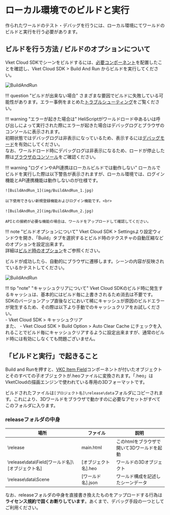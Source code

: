 
# ローカル環境でのビルドと実行

作られたワールドのテスト・デバッグを行うには、ローカル環境にてワールドのビルドと実行を行う必要があります。

## ビルドを行う方法 / ビルドのオプションについて

Vket Cloud SDKでシーンをビルドするには、[必要コンポーネント](WorldBasicComponents.md)を配置したことを確認し、Vket Cloud SDK > Build And Run からビルドを実行してください。  
  
![BuildAndRun](img/BuildAndRun.jpg)  

!!! question "ビルドが出来ない場合"
    さまざまな要因でビルドに失敗している可能性があります。エラー事例をまとめた[トラブルシューティング](../troubleshooting/BuildError.md)をご覧ください。

!!! warning "エラーが起きた場合は"
    HeliScriptがワールドロード中あるいは呼び出しによって実行された際にエラーが起きた場合はデバッグログとブラウザのコンソールに表示されます。<br>
    初期状態ではデバッグログは非表示になっているため、表示するには[デバッグモード](../WorldEditingTips/DebugMode.md)を有効にしてください。<br>
    なお、ワールドロード時にデバッグログは非表示になるため、ロードが停止した際は[ブラウザのコンソール](../troubleshooting/BuildError.md#_4)をご確認ください。

!!! warning "ログインやAPI連携はローカルビルドでは動作しない"
    ローカルでビルドを実行した際は以下警告が表示されますが、ローカル環境では、ログイン機能とAPI連携機能は動作しないのが仕様です。<br>
    
    ![BuildAndRun_1](img/BuildAndRun_1.jpg)

    以下使用できない新規登録機能およびログイン機能です。<br>

    ![BuildAndRun_2](img/BuildAndRun_2.jpg)

    APIとの接続が必要な機能の場合は、ワールドをアップロードして確認してください。


!!! note "ビルドオプションについて"
    Vket Cloud SDK > Settingsより設定ウィンドウを開き、「Build」タブを選択するとビルド時のテクスチャの自動圧縮などのオプションを設定出来ます。<br>
    詳細は[ビルド時のオプション](../WorldEditingTips/BuildOptions.md)をご参照ください。

ビルドが成功したら、自動的にブラウザに遷移します。シーンの内容が反映されているかテストしてください。

![BuildAndRun](img/buildsuccess.jpg)  

!!! tip "note" "キャッシュクリアについて"
    Vket Cloud SDKのビルド時に発生するキャッシュは、基本的にはビルド毎に上書きされるため消去は不要です。<br>
    SDKのバージョンアップ直後などにおいて稀にキャッシュが原因のビルドエラーが発生するため、その際は以下より手動でのキャッシュクリアをお試しください。<br>
    - Vket Cloud SDK > キャッシュクリア<br>
    また、 - Vket Cloud SDK > Build Option > Auto Clear Cache にチェックを入れることでビルド毎にキャッシュクリアするように設定出来ますが、通常のビルド時には有効にしなくても問題ございません。

## 「ビルドと実行」で起きること

 Build and Runを押すと、[VKC Item Field](../VKCComponents/VKCItemField.md)コンポーネントが付いたオブジェクトとそのすべての子オブジェクトが.heoファイルに変換されます。「.heo」はVketCloudの描画エンジンで使われている専用の3Dフォーマットです。  

ビルドされたファイルは`[プロジェクト名]\release\data`フォルダにコピーされます。これにより、3Dワールドをブラウザで動かすのに必要なアセットがすべてこのフォルダに入ります。

### releaseフォルダの中身

|  場所  |  ファイル  |  説明  |
| ---- | ---- | ---- |
|  \release  |  main.html  |  このhtmlをブラウザで開いて3Dワールドを起動  |
|  \release\data\Field\[ワールド名]\ [オブジェクト名]  |  [オブジェクト名].heo  |  ワールドの3Dオブジェクト  |
|  \release\data\Scene  |  [ワールド名].json  |  ワールド構成を記述したシーンデータ  |

なお、releaseフォルダの中身を直接書き換えたものをアップロードする行為は**ライセンス規約で固くお断りしています**。あくまで、デバッグ手段の一つとしてご利用ください。
